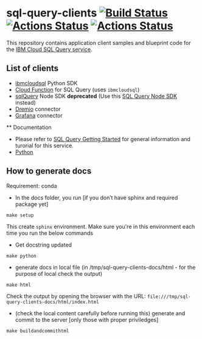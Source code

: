 # sql-query-clients [![Build Status](https://travis-ci.org/IBM-Cloud/sql-query-clients.svg?branch=master)](https://travis-ci.org/IBM-Cloud/sql-query-clients) [![Actions Status](https://github.com/IBM-Cloud/sql-query-clients/workflows/Python%20CI/badge.svg)](https://github.com/IBM-Cloud/sql-query-clients/actions) [![Actions Status](https://github.com/IBM-Cloud/sql-query-clients/workflows/Node.js%20CI/badge.svg)](https://github.com/IBM-Cloud/sql-query-clients/actions)

This repository contains application client samples and blueprint code for the [IBM Cloud SQL Query service](https://cloud.ibm.com/catalog/services/sql-query#about).


## List of clients
 * [ibmcloudsql](https://github.com/IBM-Cloud/sql-query-clients/tree/master/Python) Python SDK
 * [Cloud Function](https://github.com/IBM-Cloud/sql-query-clients/tree/master/Python/cloud_function) for SQL Query (uses `ibmcloudsql`)
 * [sqlQuery](https://github.com/IBM-Cloud/sql-query-clients/tree/master/Node) Node SDK **deprecated** (Use this [SQL Query Node SDK]( https://github.com/IBM/sql-query-node-sdk) instead)
 * [Dremio](https://github.com/IBM-Cloud/sql-query-clients/tree/master/Dremio) connector
 * [Grafana](https://github.com/IBM-Cloud/sql-query-clients/tree/master/Grafana) connector

** Documentation
 * Please refer to [SQL Query Getting Started](https://cloud.ibm.com/docs/services/sql-query?topic=sql-query-gettingstarted) for general information and turorial for this service.
 * [Python](https://ibm-cloud.github.io/sql-query-clients/)

## How to generate docs

Requirement: conda

* In the docs folder, you run [if you don’t have sphinx and required package yet]

`make setup`

This create `sphinx` environment. Make sure you're in this environment each time you run the below commands

* Get docstring updated

`make python`

* generate docs in local file (in /tmp/sql-query-clients-docs/html - for the purpose of local check the output)

`make html`

Check the output by opening the browser with the URL: `file:///tmp/sql-query-clients-docs/html/index.html`

* (check the local content carefully before running this) generate and commit to the server [only those with proper  priviledges]

`make buildandcommithtml`
